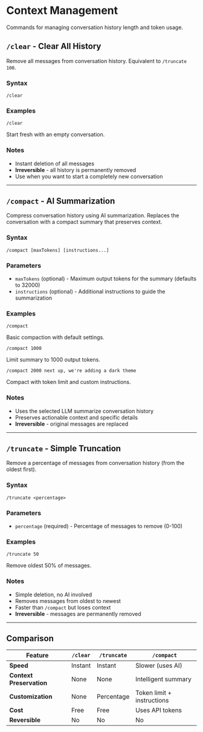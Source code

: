 # Context Management

Commands for managing conversation history length and token usage.

## `/clear` - Clear All History

Remove all messages from conversation history. Equivalent to `/truncate 100`.

### Syntax

```
/clear
```

### Examples

```
/clear
```

Start fresh with an empty conversation.

### Notes

- Instant deletion of all messages
- **Irreversible** - all history is permanently removed
- Use when you want to start a completely new conversation

---

## `/compact` - AI Summarization

Compress conversation history using AI summarization. Replaces the conversation with a compact summary that preserves context.

### Syntax

```
/compact [maxTokens] [instructions...]
```

### Parameters

- `maxTokens` (optional) - Maximum output tokens for the summary (defaults to 32000)
- `instructions` (optional) - Additional instructions to guide the summarization

### Examples

```
/compact
```

Basic compaction with default settings.

```
/compact 1000
```

Limit summary to 1000 output tokens.

```
/compact 2000 next up, we're adding a dark theme 
```

Compact with token limit and custom instructions.

### Notes

- Uses the selected LLM summarize conversation history
- Preserves actionable context and specific details
- **Irreversible** - original messages are replaced

---

## `/truncate` - Simple Truncation

Remove a percentage of messages from conversation history (from the oldest first).

### Syntax

```
/truncate <percentage>
```

### Parameters

- `percentage` (required) - Percentage of messages to remove (0-100)

### Examples

```
/truncate 50
```

Remove oldest 50% of messages.

### Notes

- Simple deletion, no AI involved
- Removes messages from oldest to newest
- Faster than `/compact` but loses context
- **Irreversible** - messages are permanently removed

---

## Comparison

| Feature | `/clear` | `/truncate` | `/compact` |
|---------|----------|------------|------------|
| **Speed** | Instant | Instant | Slower (uses AI) |
| **Context Preservation** | None | None | Intelligent summary |
| **Customization** | None | Percentage | Token limit + instructions |
| **Cost** | Free | Free | Uses API tokens |
| **Reversible** | No | No | No |
